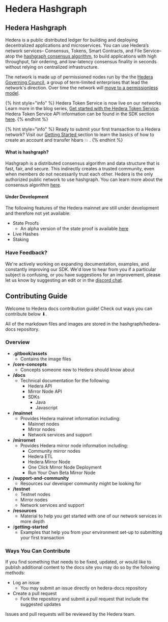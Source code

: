 # Hedera Hashgraph

## Hedera Hashgraph

Hedera is a public distributed ledger for building and deploying decentralized applications and microservices. You can use Hedera’s network services– Consensus, Tokens, Smart Contracts, and File Service–atop the [hashgraph consensus algorithm](core-concepts/hashgraph-consensus-algorithms/), to build applications with high throughput, fair ordering, and low-latency consensus finality in seconds without relying on centralized infrastructure.

The network is made up of permissioned nodes run by the the [Hedera Governing Council](https://hedera.com/council), a group of term-limited enterprises that lead the network's direction. Over time the network will [move to a permissionless model](https://www.youtube.com/watch?v=QTNNYeSks-s).

{% hint style="info" %}
Hedera Token Service is now live on our networks  Learn more in the blog series, [Get started with the Hedera Token Service](https://hedera.com/blog/get-started-with-the-hedera-token-service-part-1). Hedera Token Service API information can be found in the SDK section [here](docs/sdks/tokens/). 
{% endhint %}

{% hint style="info" %}
Ready to submit your first transaction to a Hedera network? Visit our [Getting Started ](getting-started/introduction.md)section to learn the basics of how to create an account and transfer hbars 💥 . 
{% endhint %}

#### What is hashgraph?

Hashgraph is a distributed consensus algorithm and data structure that is fast, fair, and secure. This indirectly creates a trusted community, even when members do not necessarily trust each other. Hedera is the only authorized public network to use hashgraph. You can learn more about the consensus algorithm [here](core-concepts/hashgraph-consensus-algorithms/).

#### Under Development

The following features of the Hedera mainnet are still under development and therefore not yet available:

* State Proofs
  * An alpha version of the state proof is available [here](docs/mirror-node-api/cryptocurrency-api.md#state-proof-alpha)
* Live Hashes
* Staking

### Have Feedback?

We're actively working on expanding documentation, examples, and constantly improving our SDK. We'd love to hear from you if a particular subject is confusing, or you have suggestions for an improvement, please let us know by suggesting an edit or in the [discord chat](https://discordapp.com/invite/FFb9YFX).

## Contributing Guide

Welcome to Hedera docs contribution guide! Check out ways you can contribute below ⬇.

All of the markdown files and images are stored in the hashgraph/hedera-docs repository.

### Overview

* **.gitbook/assets**
  * Contains the image files
* **/core-concepts**
  * Concepts someone new to Hedera should know about
* **/docs**
  * Technical documentation for the following:
    * Hedera API
    * Mirror Node API
    * SDKs
      * Java
      * Javascript
* **/mainnet**
  * Provides Hedera mainnet information including:
    * Mainnet nodes
    * Mirror nodes
    * Network services and support
* **/mirrornet**
  * Provides Hedera mirror node information including:
    * Community mirror nodes
    * Hedera ETL
    * Hedera Mirror Node
    * One Click Mirror Node Deployment
    * Run Your Own Beta Mirror Node
* **/support-and-community**
  * Resources our developer community might be looking for
* **/testnet**
  * Testnet nodes
  * Mirror nodes
  * Network services and support
* **/resources**
  * Material to help you get started with one of our network services in more depth
* /**getting-started**
  * Examples that help you from your environment set-up to submitting your first transaction

### Ways You Can Contribute

If you find something that needs to be fixed, updated, or would like to publish additional content to the docs site you may do so by the following methods:

* Log an issue
  * You may submit an issue directly on hedera-docs repository 
* Create a pull request 
  * Fork the repository and submit a pull request that include the suggested updates 

Issues and pull requests will be reviewed by the Hedera team. 

